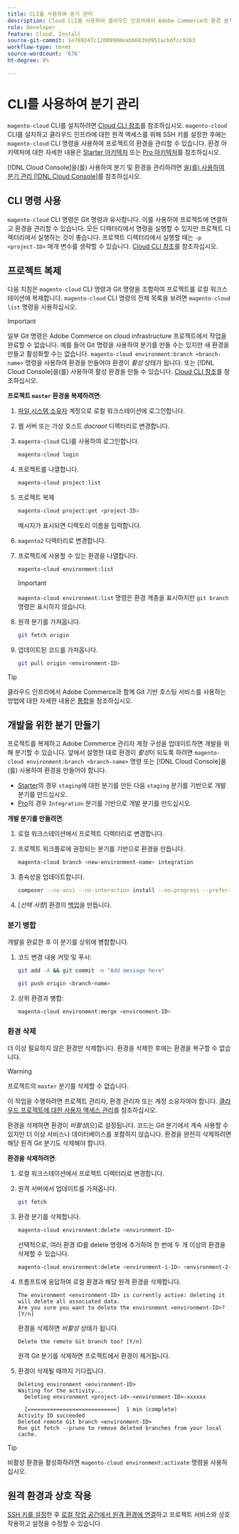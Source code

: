 ```yaml
---
title: CLI를 사용하여 분기 관리
description: Cloud CLI를 사용하여 클라우드 인프라에서 Adobe Commerce의 환경 분기를 관리하는 방법을 알아봅니다.
role: Developer
feature: Cloud, Install
source-git-commit: 1e789247c12009908eabb6039d951acbdfcc9263
workflow-type: tm+mt
source-wordcount: '676'
ht-degree: 0%

---
```


# CLI를 사용하여 분기 관리

`magento-cloud` CLI를 설치하려면 [Cloud CLI 참조](../dev-tools/cloud-cli-overview.md)를 참조하십시오. `magento-cloud` CLI를 설치하고 클라우드 인프라에 대한 원격 액세스를 위해 SSH 키를 설정한 후에는 `magento-cloud` CLI 명령을 사용하여 프로젝트의 환경을 관리할 수 있습니다. 환경 아키텍처에 대한 자세한 내용은 [Starter 아키텍처](../architecture/starter-architecture.md) 또는 [Pro 아키텍처](../architecture/pro-architecture.md)를 참조하십시오.

[!DNL Cloud Console]을(를) 사용하여 분기 및 환경을 관리하려면 [을(를) 사용하여 분기 관리 [!DNL Cloud Console]](../project/console-branches.md)를 참조하십시오.

## CLI 명령 사용

`magento-cloud` CLI 명령은 Git 명령과 유사합니다. 이를 사용하여 프로젝트에 연결하고 환경을 관리할 수 있습니다. 모든 디렉터리에서 명령을 실행할 수 있지만 프로젝트 디렉터리에서 실행하는 것이 좋습니다. 프로젝트 디렉터리에서 실행할 때는 `-p <project-ID>` 매개 변수를 생략할 수 있습니다. [Cloud CLI 참조](../dev-tools/cloud-cli-overview.md)를 참조하십시오.

## 프로젝트 복제

다음 지침은 `magento-cloud` CLI 명령과 Git 명령을 조합하여 프로젝트를 로컬 워크스테이션에 복제합니다. `magento-cloud` CLI 명령의 전체 목록을 보려면 `magento-cloud list` 명령을 사용하십시오.

>[!IMPORTANT]
>
>일부 Git 명령은 Adobe Commerce on cloud infrastructure 프로젝트에서 작업을 완료할 수 없습니다. 예를 들어 Git 명령을 사용하여 분기를 만들 수는 있지만 새 환경을 만들고 활성화할 수는 없습니다. `magento-cloud environment:branch <branch-name>` 명령을 사용하여 환경을 만들어야 환경이 _활성_ 상태가 됩니다. 또는 [!DNL Cloud Console]을(를) 사용하여 활성 환경을 만들 수 있습니다. [Cloud CLI 참조](../dev-tools/cloud-cli-overview.md#git-commands)를 참조하십시오.

**프로젝트 `master` 환경을 복제하려면**:

1. [파일 시스템 소유자](https://experienceleague.adobe.com/docs/commerce-operations/installation-guide/prerequisites/file-system/configure-permissions.html?lang=ko) 계정으로 로컬 워크스테이션에 로그인합니다.

1. 웹 서버 또는 가상 호스트 _docroot_ 디렉터리로 변경합니다.

1. `magento-cloud` CLI를 사용하여 로그인합니다.

   ```bash
   magento-cloud login
   ```

1. 프로젝트를 나열합니다.

   ```bash
   magento-cloud project:list
   ```

1. 프로젝트 복제

   ```bash
   magento-cloud project:get <project-ID>
   ```

   메시지가 표시되면 디렉토리 이름을 입력합니다.

1. `magento2` 디렉터리로 변경합니다.

1. 프로젝트에 사용할 수 있는 환경을 나열합니다.

   ```bash
   magento-cloud environment:list
   ```

   >[!IMPORTANT]
   >
   >`magento-cloud environment:list` 명령은 환경 계층을 표시하지만 `git branch` 명령은 표시하지 않습니다.

1. 원격 분기를 가져옵니다.

   ```bash
   git fetch origin
   ```

1. 업데이트된 코드를 가져옵니다.

   ```bash
   git pull origin <environment-ID>
   ```

>[!TIP]
>
>클라우드 인프라에서 Adobe Commerce과 함께 Git 기반 호스팅 서비스를 사용하는 방법에 대한 자세한 내용은 [통합](../integrations/overview.md)을 참조하십시오.

## 개발을 위한 분기 만들기

프로젝트를 복제하고 Adobe Commerce 관리자 계정 구성을 업데이트하면 개발을 위해 분기할 수 있습니다. 앞에서 설명한 대로 환경이 _활성_&#x200B;이 되도록 하려면 `magento-cloud environment:branch <branch-name>` 명령 또는 [!DNL Cloud Console]을(를) 사용하여 환경을 만들어야 합니다.

- [Starter](../architecture/starter-develop-deploy-workflow.md#clone-and-branch)의 경우 `staging`에 대한 분기를 만든 다음 `staging` 분기를 기반으로 개발 분기를 만드십시오.
- [Pro](../architecture/pro-develop-deploy-workflow.md#development-workflow)의 경우 `Integration` 분기를 기반으로 개발 분기를 만드십시오.

**개발 분기를 만들려면**:

1. 로컬 워크스테이션에서 프로젝트 디렉터리로 변경합니다.

1. 프로젝트 워크플로에 권장되는 분기를 기반으로 환경을 만듭니다.

   ```bash
   magento-cloud branch <new-environment-name> integration
   ```

1. 종속성을 업데이트합니다.

   ```bash
   composer --no-ansi --no-interaction install --no-progress --prefer-dist --optimize-autoloader
   ```

1. [_선택 사항_] 환경의 [백업](../storage/snapshots.md)을 만듭니다.

### 분기 병합

개발을 완료한 후 이 분기를 상위에 병합합니다.

1. 코드 변경 내용 커밋 및 푸시:

   ```bash
   git add -A && git commit -m "Add message here"
   ```

   ```bash
   git push origin <branch-name>
   ```

1. 상위 환경과 병합:

   ```bash
   magento-cloud environment:merge <environment-ID>
   ```

### 환경 삭제

더 이상 필요하지 않은 환경만 삭제합니다. 환경을 삭제한 후에는 환경을 복구할 수 없습니다.

>[!WARNING]
>
>프로젝트의 `master` 분기를 삭제할 수 없습니다.

이 작업을 수행하려면 프로젝트 관리자, 환경 관리자 또는 계정 소유자여야 합니다. [클라우드 프로젝트에 대한 사용자 액세스 관리](../project/user-access.md)를 참조하십시오.

환경을 삭제하면 환경이 _비활성_(으)로 설정됩니다. 코드는 Git 분기에서 계속 사용할 수 있지만 더 이상 서비스나 데이터베이스를 포함하지 않습니다. 환경을 완전히 삭제하려면 해당 원격 Git 분기도 삭제해야 합니다.

**환경을 삭제하려면**:

1. 로컬 워크스테이션에서 프로젝트 디렉터리로 변경합니다.

1. 원격 서버에서 업데이트를 가져옵니다.

   ```bash
   git fetch
   ```

1. 환경 분기를 삭제합니다.

   ```bash
   magento-cloud environment:delete <environment-ID>
   ```

   선택적으로, 여러 환경 ID를 delete 명령에 추가하여 한 번에 두 개 이상의 환경을 삭제할 수 있습니다.

   ```bash
   magento-cloud environment:delete <environment-1-ID> <environment-2-ID>
   ```

1. 프롬프트에 응답하여 로컬 환경과 해당 원격 환경을 삭제합니다.

   ```
   The environment <environment-ID> is currently active: deleting it will delete all associated data.
   Are you sure you want to delete the environment <environment-ID>? [Y/n]
   ```

   환경을 삭제하면 _비활성_ 상태가 됩니다.

   ```
   Delete the remote Git branch too? [Y/n]
   ```

   원격 Git 분기를 삭제하면 프로젝트에서 환경이 제거됩니다.

1. 환경이 삭제될 때까지 기다립니다.

   ```
   Deleting environment <environment-ID>
   Waiting for the activity...
     Deleting environment <project-id>-<environment-ID>-xxxxxx
   
     [============================]  1 min (complete)
   Activity ID succeeded
   Deleted remote Git branch <environment-ID>
   Run git fetch --prune to remove deleted branches from your local cache.
   ```

>[!TIP]
>
>비활성 환경을 활성화하려면 `magento-cloud environment:activate` 명령을 사용하십시오.

## 원격 환경과 상호 작용

[SSH 키를 설정](../development/secure-connections.md)한 후 [로컬 작업 공간에서 원격 환경에 연결](../development/secure-connections.md#connect-to-a-remote-environment)하고 프로젝트 서비스와 상호 작용하고 설정을 수정할 수 있습니다.
